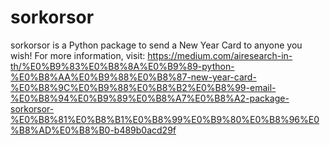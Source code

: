 # sorkorsor
sorkorsor is a Python package to send a New Year Card to anyone you wish!
For more information, visit: https://medium.com/airesearch-in-th/%E0%B9%83%E0%B8%8A%E0%B9%89-python-%E0%B8%AA%E0%B9%88%E0%B8%87-new-year-card-%E0%B8%9C%E0%B9%88%E0%B8%B2%E0%B8%99-email-%E0%B8%94%E0%B9%89%E0%B8%A7%E0%B8%A2-package-sorkorsor-%E0%B8%81%E0%B8%B1%E0%B8%99%E0%B9%80%E0%B8%96%E0%B8%AD%E0%B8%B0-b489b0acd29f
